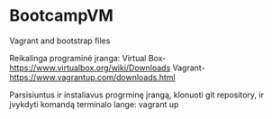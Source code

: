 # BootcampVM
Vagrant and bootstrap files

Reikalinga programinė įranga:
Virtual Box- https://www.virtualbox.org/wiki/Downloads
Vagrant- https://www.vagrantup.com/downloads.html

Parsisiuntus ir instaliavus progrminę įrangą, klonuoti git repository, ir įvykdyti komandą terminalo lange:
vagrant up
